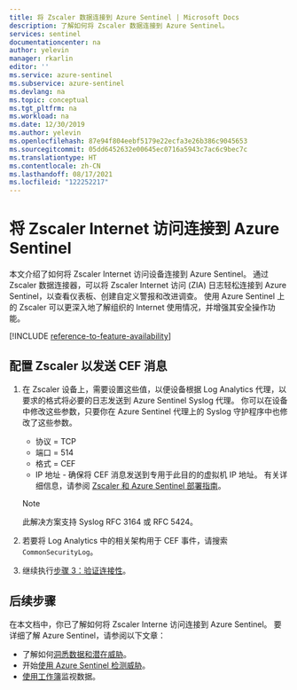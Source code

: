 ```yaml
---
title: 将 Zscaler 数据连接到 Azure Sentinel | Microsoft Docs
description: 了解如何将 Zscaler 数据连接到 Azure Sentinel。
services: sentinel
documentationcenter: na
author: yelevin
manager: rkarlin
editor: ''
ms.service: azure-sentinel
ms.subservice: azure-sentinel
ms.devlang: na
ms.topic: conceptual
ms.tgt_pltfrm: na
ms.workload: na
ms.date: 12/30/2019
ms.author: yelevin
ms.openlocfilehash: 87e94f804eebf5179e22ecfa3e26b386c9045653
ms.sourcegitcommit: 05dd6452632e00645ec0716a5943c7ac6c9bec7c
ms.translationtype: HT
ms.contentlocale: zh-CN
ms.lasthandoff: 08/17/2021
ms.locfileid: "122252217"
---
```

# <a name="connect-zscaler-internet-access-to-azure-sentinel"></a>将 Zscaler Internet 访问连接到 Azure Sentinel

本文介绍了如何将 Zscaler Internet 访问设备连接到 Azure Sentinel。 通过 Zscaler 数据连接器，可以将 Zscaler Internet 访问 (ZIA) 日志轻松连接到 Azure Sentinel，以查看仪表板、创建自定义警报和改进调查。 使用 Azure Sentinel 上的 Zscaler 可以更深入地了解组织的 Internet 使用情况，并增强其安全操作功能。 

[!INCLUDE [reference-to-feature-availability](includes/reference-to-feature-availability.md)]

## <a name="configure-your-zscaler-to-send-cef-messages"></a>配置 Zscaler 以发送 CEF 消息

1. 在 Zscaler 设备上，需要设置这些值，以便设备根据 Log Analytics 代理，以要求的格式将必要的日志发送到 Azure Sentinel Syslog 代理。 你可以在设备中修改这些参数，只要你在 Azure Sentinel 代理上的 Syslog 守护程序中也修改了这些参数。
    - 协议 = TCP
    - 端口 = 514
    - 格式 = CEF
    - IP 地址 - 确保将 CEF 消息发送到专用于此目的的虚拟机 IP 地址。
 有关详细信息，请参阅 [Zscaler 和 Azure Sentinel 部署指南](https://aka.ms/ZscalerCEFInstructions)。
 
   > [!NOTE]
   > 此解决方案支持 Syslog RFC 3164 或 RFC 5424。


1. 若要将 Log Analytics 中的相关架构用于 CEF 事件，请搜索 `CommonSecurityLog`。
1. 继续执行[步骤 3：验证连接性](connect-cef-verify.md)。


## <a name="next-steps"></a>后续步骤
在本文档中，你已了解如何将 Zscaler Interne 访问连接到 Azure Sentinel。 要详细了解 Azure Sentinel，请参阅以下文章：
- 了解如何[洞悉数据和潜在威胁](get-visibility.md)。
- 开始[使用 Azure Sentinel 检测威胁](./detect-threats-built-in.md)。
- [使用工作簿](monitor-your-data.md)监视数据。